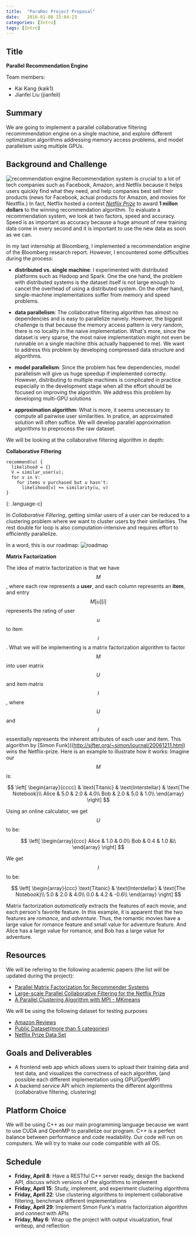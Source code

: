 ```yaml
---
title:  "ParaRec Project Proposal"
date:   2016-01-08 15:04:23
categories: [Intro]
tags: [Intro]
---
```



## Title

__Parallel Recommendation Engine__

Team members:

- Kai Kang (kaik1)
- Jianfei Liu (jianfeil)

## Summary
We are going to implement a parallel collaborative filtering recommmendation engine on a single machine, and explore different optimization algorithms addressing memory access problems, and model parallelism using multiple GPUs.

## Background and Challenge

![recommendation engine]({{site.url}}/assets/rec.svg "Logo Title Text 1")
Recommendation system is crucial to a lot of tech companies such as Facebook, Amazon, and Netflix because it helps users quickly find what they need, and help companies best sell their products (news for Facebook, actual products for Amazon, and movies for Nextflix.) In fact, Netflix hosted a contest [_Netflix Prize_](http://www.netflixprize.com/) to award __1 millon dollars__ to the winning recommendation algorithm. To evaluate a recommendation system, we look at two factors, speed and accuracy. Speed is as important as accuracy because a huge amount of new training data come in every second and it is important to use the new data as soon as we can.

In my last internship at Bloomberg, I implemented a recommendation engine of the Bloomberg research report. However, I encountered some difficulties during the process:

- __distributed vs. single machine__: I experimented with distributed platforms such as Hadoop and Spark. One the one hand, the problem with distributed systems is the dataset itself is not large enough to cancel the overhead of using a distributed system. On the other hand, single-machine implementations suffer from memory and speed problems.

- __data parallelism__: The collaborative filtering algorithm has almost no dependencies and is easy to parallelize naively. However, the biggest challenge is that because the memory access pattern is very random, there is no locality in the naive implementation. What's more, since the dataset is very sparse, the most naive implementation might not even be runnable on a single machine (this actually happened to me). We want to address this problem by developing compressed data structure and algorithms.

- __model parallelism__: Since the problem has few dependencies, model parallelism will give us huge speedup if implemented correctly. However, distributing to multiple machines is complicated in practice especially in the development stage when all the effort should be focused on improving the algorithm. We address this problem by developing multi-GPU solutions

- __approximation algorithm__: What is more, it seems unecessary to compute all pairwise user similarities. In pratice, an approximated solution will often suffice. We will develop parallel approximation algorithms to preprocess the raw dataset.

We will be looking at the collaborative filtering algorithm in depth:

__Collaborative Filtering__

~~~
recommend(u) {
  likelihood = {}
  V = similar_user(u);
  for v in V:
    for items v purchased but u hasn't:
      likelihood[v] += similarity(u, v)
}
~~~
{: .language-c}

In _Collaborative Filtering_, getting similar users of a user can be reduced to a clustering problem where we want to cluster users by their similarities. The rest double for loop is also computation-intensive and requires effort to efficiently parallelize.

In a word, this is our roadmap:
![roadmap]({{site.url}}/assets/overview.svg "Logo Title Text 1")


__Matrix Factorization__ <a id="abcd" name="abcd"></a>

The idea of matrix factorization is that we have $$ M $$, where each row represents a __user__, and each column represents an __item__, and entry $$M[u][i]$$ represents the rating of user $$u$$ to item $$i$$. What we will be implementing is a matrix factorization algorithm to factor $$M$$ into user matrix $$U$$ and item matrix $$I$$, where $$U$$ and $$I$$ essentially represents the inherent attributes of each user and item. This algorithm by [Simon Funk]((http://sifter.org/~simon/journal/20061211.html) wins the Netflix-prize. Here is an example to illustrate how it works:
Imagine our $$M$$ is:

$$
 \left[
 \begin{array}{cccc}
 & \text{Titanic} & \text{Interstellar} & \text{The Notebook}\\
 Alice & 5.0 & 2.0 & 4.0\\
 Bob & 2.0 & 5.0 & 1.0\\
    \end{array}
\right]
$$

Using an online calculator, we get $$U$$ to be:

$$
 \left[
 \begin{array}{ccc}
 Alice & 1.0 & 0.0\\
 Bob & 0.4 & 1.0 &\\
    \end{array}
\right]
$$

We get $$I$$ to be:

$$
 \left[
 \begin{array}{ccc}
 \text{Titanic} & \text{Interstellar} & \text{The Notebook}\\
 5.0 & 2.0 & 4.0\\
 0.0 & 4.2 & -0.6\\
    \end{array}
\right]
$$

Matrix factorization _automatically_ extracts the features of each movie, and each person's favorite feature. In this example, it is apparent that the two features are _romance_, and _adventure_. Thus, the romantic movies have a large value for romance feature and small value for adventure feature. And Alice has a large value for romance, and Bob has a large value for adventure.

## Resources

We will be refering to the following academic papers (the list will be updated during the project):

* [Parallel Matrix Factorization for Recommender Systems](http://www.cs.utexas.edu/~inderjit/public_papers/kais-pmf.pdf)
* [Large-scale Parallel Collaborative Filtering for the Netflix Prize](http://www.grappa.univ-lille3.fr/~mary/cours/stats/centrale/reco/paper/MatrixFactorizationALS.pdf)
* [A Parallel Clustering Algorithm with MPI - MKmeans](http://www.jcomputers.us/vol8/jcp0801-02.pdf)

We will be using the following dataset for testing purposes

- [Amazon Reviews](https://snap.stanford.edu/data/web-Amazon.html)
- [Public Dataset(more than 5 categories)](https://gist.github.com/entaroadun/1653794)
- [Netflix Prize Data Set](http://academictorrents.com/details/9b13183dc4d60676b773c9e2cd6de5e5542cee9a)

## Goals and Deliverables

- A frontend web app which allows users to upload their training data and test data, and visualizes the correctness of each algorithm, (and possible each different implementation using GPU/OpenMP)
- A backend service API which implements the different algorithms (collaborative filtering, clustering)

## Platform Choice
We will be using C++ as our main programming language because we want to use CUDA and OpenMP to parallelize our program. C++ is a perfect balance between performance and code readability.
Our code will run on computers. We will try to make our code compatible with all OS.

## Schedule

- __Friday, April 8__: Have a RESTful C++ server ready, design the backend API, discuss which versions of the algorithms to implement
- __Friday, April 15__: Study, implement, and experiment clustering algorithms
- __Friday, April 22__: Use clustering algorithms to implement collaborative filtering, benchmark different implementations
- __Friday, April 29__: Implement Simon Funk's matrix factorization algorithm and connect with APIs
- __Friday, May 6__: Wrap up the project with output visualization, final writeup, and reflection
